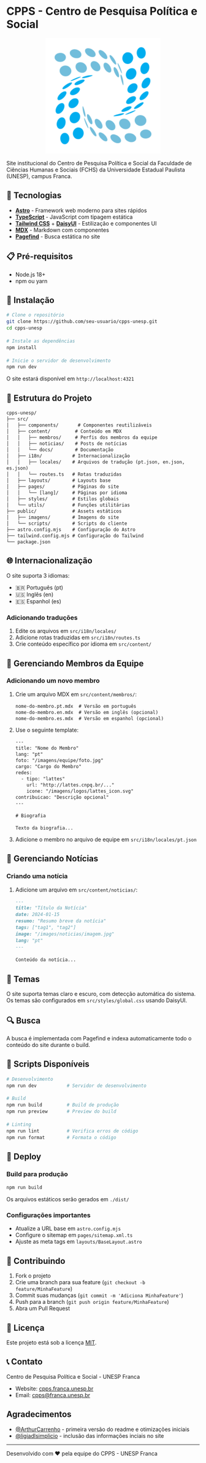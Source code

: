 # CPPS - Centro de Pesquisa Política e Social

<p align="center">
  <img src="public/imagens/logos/cpps/logo-cpps-01_rev_1.png" alt="Logo CPPS" width="300"/>
</p>

Site institucional do Centro de Pesquisa Política e Social da Faculdade de Ciências Humanas e Sociais (FCHS) da Universidade Estadual Paulista (UNESP), campus Franca.

## 🚀 Tecnologias

- **[Astro](https://astro.build/)** - Framework web moderno para sites rápidos
- **[TypeScript](https://www.typescriptlang.org/)** - JavaScript com tipagem estática
- **[Tailwind CSS](https://tailwindcss.com/)** + **[DaisyUI](https://daisyui.com/)** - Estilização e componentes UI
- **[MDX](https://mdxjs.com/)** - Markdown com componentes
- **[Pagefind](https://pagefind.app/)** - Busca estática no site

## 📋 Pré-requisitos

- Node.js 18+ 
- npm ou yarn

## 🔧 Instalação

```bash
# Clone o repositório
git clone https://github.com/seu-usuario/cpps-unesp.git
cd cpps-unesp

# Instale as dependências
npm install

# Inicie o servidor de desenvolvimento
npm run dev
```

O site estará disponível em `http://localhost:4321`

## 📁 Estrutura do Projeto

```
cpps-unesp/
├── src/
│   ├── components/       # Componentes reutilizáveis
│   ├── content/         # Conteúdo em MDX
│   │   ├── membros/     # Perfis dos membros da equipe
│   │   ├── noticias/    # Posts de notícias
│   │   └── docs/        # Documentação
│   ├── i18n/           # Internacionalização
│   │   ├── locales/    # Arquivos de tradução (pt.json, en.json, es.json)
│   │   └── routes.ts   # Rotas traduzidas
│   ├── layouts/        # Layouts base
│   ├── pages/          # Páginas do site
│   │   └── [lang]/     # Páginas por idioma
│   ├── styles/         # Estilos globais
│   └── utils/          # Funções utilitárias
├── public/             # Assets estáticos
│   ├── imagens/        # Imagens do site
│   └── scripts/        # Scripts do cliente
├── astro.config.mjs    # Configuração do Astro
├── tailwind.config.mjs # Configuração do Tailwind
└── package.json
```

## 🌐 Internacionalização

O site suporta 3 idiomas:
- 🇧🇷 Português (pt)
- 🇺🇸 Inglês (en) 
- 🇪🇸 Espanhol (es)

### Adicionando traduções

1. Edite os arquivos em `src/i18n/locales/`
2. Adicione rotas traduzidas em `src/i18n/routes.ts`
3. Crie conteúdo específico por idioma em `src/content/`

## 👥 Gerenciando Membros da Equipe

### Adicionando um novo membro

1. Crie um arquivo MDX em `src/content/membros/`:
   ```
   nome-do-membro.pt.mdx  # Versão em português
   nome-do-membro.en.mdx  # Versão em inglês (opcional)
   nome-do-membro.es.mdx  # Versão em espanhol (opcional)
   ```

2. Use o seguinte template:
   ```mdx
   ---
   title: "Nome do Membro"
   lang: "pt"
   foto: "/imagens/equipe/foto.jpg"
   cargo: "Cargo do Membro"
   redes:
     - tipo: "lattes"
       url: "http://lattes.cnpq.br/..."
       icone: "/imagens/logos/lattes_icon.svg"
   contribuicao: "Descrição opcional"
   ---

   # Biografia

   Texto da biografia...
   ```

3. Adicione o membro no arquivo de equipe em `src/i18n/locales/pt.json`

## 📰 Gerenciando Notícias

### Criando uma notícia

1. Adicione um arquivo em `src/content/noticias/`:
   ```markdown
   ---
   title: "Título da Notícia"
   date: 2024-01-15
   resumo: "Resumo breve da notícia"
   tags: ["tag1", "tag2"]
   image: "/images/noticias/imagem.jpg"
   lang: "pt"
   ---

   Conteúdo da notícia...
   ```

## 🎨 Temas

O site suporta temas claro e escuro, com detecção automática do sistema. Os temas são configurados em `src/styles/global.css` usando DaisyUI.

## 🔍 Busca

A busca é implementada com Pagefind e indexa automaticamente todo o conteúdo do site durante o build.

## 📝 Scripts Disponíveis

```bash
# Desenvolvimento
npm run dev           # Servidor de desenvolvimento

# Build
npm run build         # Build de produção
npm run preview       # Preview do build

# Linting
npm run lint          # Verifica erros de código
npm run format        # Formata o código
```

## 🚀 Deploy

### Build para produção

```bash
npm run build
```

Os arquivos estáticos serão gerados em `./dist/`

### Configurações importantes

- Atualize a URL base em `astro.config.mjs`
- Configure o sitemap em `pages/sitemap.xml.ts`
- Ajuste as meta tags em `layouts/BaseLayout.astro`

## 🤝 Contribuindo

1. Fork o projeto
2. Crie uma branch para sua feature (`git checkout -b feature/MinhaFeature`)
3. Commit suas mudanças (`git commit -m 'Adiciona MinhaFeature'`)
4. Push para a branch (`git push origin feature/MinhaFeature`)
5. Abra um Pull Request

## 📄 Licença

Este projeto está sob a licença [MIT](LICENSE).

## 📞 Contato

Centro de Pesquisa Política e Social - UNESP Franca

- Website: [cpps.franca.unesp.br](https://cpps.franca.unesp.br)
- Email: cpps@franca.unesp.br

## Agradecimentos

- [@ArthurCarrenho](https://github.com/ArthurCarrenho) - primeira versão do readme e otimizações iniciais
- [@ligiadlsimplicio](https://github.com/ligiadlsimplicio) - inclusão das informações inciais no site

---

Desenvolvido com ❤️ pela equipe do CPPS - UNESP Franca

